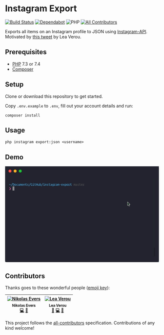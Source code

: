 # Instagram Export
[![Build Status](https://github.com/vintagesucks/instagram-export/workflows/Build/badge.svg)](https://github.com/vintagesucks/instagram-export/actions) [![Dependabot](https://badgen.net/badge/Dependabot/enabled/green?icon=dependabot)](https://dependabot.com/) ![PHP](https://img.shields.io/badge/PHP-%5E7.3-blue.svg) [![All Contributors](https://img.shields.io/badge/all_contributors-2-orange.svg?style=flat-round)](#contributors)

Exports all items on an Instagram profile to JSON using [Instagram-API](https://github.com/vintagesucks/instagram-export/tree/master/packages/mgp25/instagram-php). Motivated by [this tweet](https://twitter.com/LeaVerou/status/929542539425677312) by Lea Verou.

## Prerequisites

* [PHP](https://www.php.net/) 7.3 or 7.4
* [Composer](https://getcomposer.org/)

## Setup

Clone or download this repository to get started.

Copy `.env.example` to `.env`, fill out your account details and run:

```
composer install
```

## Usage

```
php instagram export:json <username>
```

## Demo

![Demo](https://raw.githubusercontent.com/vintagesucks/instagram-export/master/example.gif)

## Contributors

Thanks goes to these wonderful people ([emoji key](https://github.com/all-contributors/all-contributors#emoji-key)):

<!-- ALL-CONTRIBUTORS-LIST:START - Do not remove or modify this section -->
<!-- prettier-ignore -->
| [<img src="https://avatars0.githubusercontent.com/u/13335308?v=4" width="100px;" alt="Nikolas Evers"/><br /><sub><b>Nikolas Evers</b></sub>](https://nikol.as)<br />[💻](https://github.com/vintagesucks/instagram-export/commits?author=vintagesucks "Code") [🚧](#maintenance-vintagesucks "Maintenance") | [<img src="https://avatars1.githubusercontent.com/u/175836?v=4" width="100px;" alt="Lea Verou"/><br /><sub><b>Lea Verou</b></sub>](http://lea.verou.me)<br />[🐛](https://github.com/vintagesucks/instagram-export/issues?q=author%3ALeaVerou "Bug reports") [💻](https://github.com/vintagesucks/instagram-export/commits?author=LeaVerou "Code") [🤔](#ideas-LeaVerou "Ideas, Planning, & Feedback") |
| :---: | :---: |
<!-- ALL-CONTRIBUTORS-LIST:END -->

This project follows the [all-contributors](https://github.com/all-contributors/all-contributors) specification. Contributions of any kind welcome!
